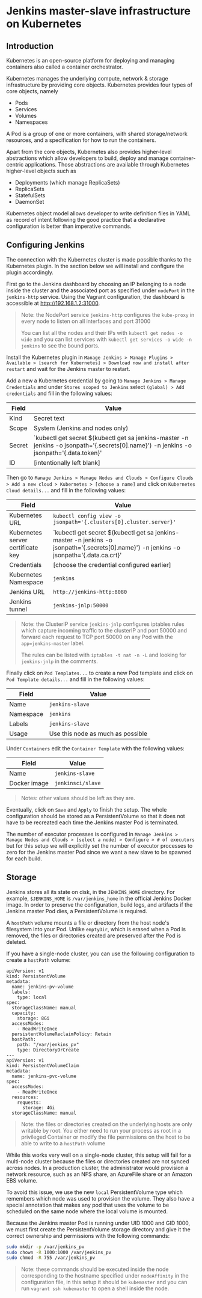 # Jenkins master-slave infrastructure on Kubernetes

## Introduction

Kubernetes is an open-source platform for deploying and managing containers also called a container orchestrator.

Kubernetes manages the underlying compute, network & storage infrastructure by providing core objects. Kubernetes provides four types of core objects, namely

- Pods
- Services
- Volumes
- Namespaces

A Pod is a group of one or more containers, with shared storage/network resources, and a specification for how to run the containers.

Apart from the core objects, Kubernetes also provides higher-level abstractions which allow developers to build, deploy and manage container-centric applications. Those abstractions are available through Kubernetes higher-level objects such as

- Deployments (which manage ReplicaSets)
- ReplicaSets
- StatefulSets
- DaemonSet

Kubernetes object model allows developer to write definition files in YAML as record of intent following the good practice that a declarative configuration is better than imperative commands.

## Configuring Jenkins

The connection with the Kubernetes cluster is made possible thanks to the Kubernetes plugin. In the section below we will install and configure the plugin accordingly.

First go to the Jenkins dashboard by choosing an IP belonging to a node inside the cluster and the associated port as specified under `nodePort` in the `jenkins-http` service. Using the Vagrant configuration, the dashboard is accessible at http://192.168.1.2:31000.

> Note: the NodePort service `jenkins-http` configures the `kube-proxy` in every node to listen on all interfaces and port 31000
>
> You can list all the nodes and their IPs with `kubectl get nodes -o wide` and you can list services with `kubectl get services -o wide -n jenkins` to see the bound ports.

Install the Kubernetes plugin in `Manage Jenkins > Manage Plugins > Available > [search for Kubernetes] > Download now and install after restart` and wait for the Jenkins master to restart.

Add a new a Kubernetes credential by going to `Manage Jenkins > Manage Credentials` and under `Stores scoped to Jenkins` select `(global) > Add credentials` and fill in the following values:

| Field                             | Value                                                                                                                                                      |
|-----------------------------------|------------------------------------------------------------------------------------------------------------------------------------------------------------|
| Kind                              | Secret text                                                                                                                                                |
| Scope                             | System (Jenkins and nodes only)                                                                                                                            |
| Secret                            | `kubectl get secret $(kubectl get sa jenkins-master -n jenkins -o jsonpath='{.secrets[0].name}') -n jenkins -o jsonpath='{.data.token}' | base64 --decode` |
| ID                                | [intentionally left blank]                                                                                                                                 |

Then go to `Manage Jenkins > Manage Nodes and Clouds > Configure Clouds > Add a new cloud > Kubernetes > [choose a name]` and click on `Kubernetes Cloud details...` and fill in the following values:

| Field                             | Value                                                                                                                                                        |
|-----------------------------------|--------------------------------------------------------------------------------------------------------------------------------------------------------------|
| Kubernetes URL                    | `kubectl config view -o jsonpath='{.clusters[0].cluster.server}'`                                                                                            |
| Kubernetes server certificate key | `kubectl get secret $(kubectl get sa jenkins-master -n jenkins -o jsonpath='{.secrets[0].name}') -n jenkins -o jsonpath='{.data.ca\.crt}' | base64 --decode` |
| Credentials                       | [choose the credential configured earlier]                                                                                                                   |
| Kubernetes Namespace              | `jenkins`                                                                                                                                                    |
| Jenkins URL                       | `http://jenkins-http:8080`                                                                                                                                   |
| Jenkins tunnel                    | `jenkins-jnlp:50000`                                                                                                                                         |

> Note: the ClusterIP service `jenkins-jnlp` configures iptables rules which capture incoming traffic to the clusterIP and port 50000 and forward each request to TCP port 50000 on any Pod with the `app=jenkins-master` label.
>
> The rules can be listed with `iptables -t nat -n -L` and looking for `jenkins-jnlp` in the comments.

Finally click on `Pod Templates...` to create a new Pod template and click on `Pod Template details...` and fill in the following values:

| Field                             | Value                             |
|-----------------------------------|-----------------------------------|
| Name                              | `jenkins-slave`                   |
| Namespace                         | `jenkins`                         |
| Labels                            | `jenkins-slave`                   |
| Usage                             | Use this node as much as possible |

Under `Containers` edit the `Container Template` with the following values:

| Field                             | Value                             |
|-----------------------------------|-----------------------------------|
| Name                              | `jenkins-slave`                   |
| Docker image                      | `jenkinsci/slave`                 |

> Notes: other values should be left as they are.

Eventually, click on `Save` and `Apply` to finish the setup. The whole configuration should be stored as a PersistentVolume so that it does not have to be recreated each time the Jenkins master Pod is terminated.

The number of executor processes is configured in `Manage Jenkins > Manage Nodes and Clouds > [select a node] > Configure > # of executors` but for this setup we will explicitly set the number of executor processes to zero for the Jenkins master Pod since we want a new slave to be spawned for each build.

## Storage

Jenkins stores all its state on disk, in the `JENKINS_HOME` directory. For example, `$JENKINS_HOME` is `/var/jenkins_home` in the official Jenkins Docker image. In order to preserve the configuration, build logs, and artifacts if the Jenkins master Pod dies, a PersistentVolume is required.

A `hostPath` volume mounts a file or directory from the host node's filesystem into your Pod. Unlike `emptyDir`, which is erased when a Pod is removed, the files or directories created are preserved after the Pod is deleted.

If you have a single-node cluster, you can use the following configuration to create a `hostPath` volume:

```
apiVersion: v1
kind: PersistentVolume
metadata:
  name: jenkins-pv-volume
  labels:
    type: local
spec:
  storageClassName: manual
  capacity:
    storage: 8Gi
  accessModes:
    - ReadWriteOnce
  persistentVolumeReclaimPolicy: Retain
  hostPath:
    path: "/var/jenkins_pv"
    type: DirectoryOrCreate
---
apiVersion: v1
kind: PersistentVolumeClaim
metadata:
  name: jenkins-pvc-volume
spec:
  accessModes:
    - ReadWriteOnce
  resources:
    requests:
      storage: 4Gi
  storageClassName: manual
```

> Note: the files or directories created on the underlying hosts are only writable by root. You either need to run your process as root in a privileged Container or modify the file permissions on the host to be able to write to a `hostPath` volume

While this works very well on a single-node cluster, this setup will fail for a multi-node cluster because the files or directories created are not synced across nodes. In a production cluster, the administrator would provision a network resource, such as an NFS share, an AzureFile share or an Amazon EBS volume.

To avoid this issue, we use the new `local` PersistentVolume type which remembers which node was used to provision the volume. They also have a special annotation that makes any pod that uses the volume to be scheduled on the same node where the local volume is mounted.

Because the Jenkins master Pod is running under UID 1000 and GID 1000, we must first create the PersistentVolume storage directory and give it the correct ownership and permissions with the following commands:

```bash
sudo mkdir -p /var/jenkins_pv
sudo chown -R 1000:1000 /var/jenkins_pv
sudo chmod -R 755 /var/jenkins_pv
```

> Note: these commands should be executed inside the node corresponding to the hostname specified under `nodeAffinity` in the configuration file, in this setup it should be `kubemaster` and you can run `vagrant ssh kubemaster` to open a shell inside the node.
